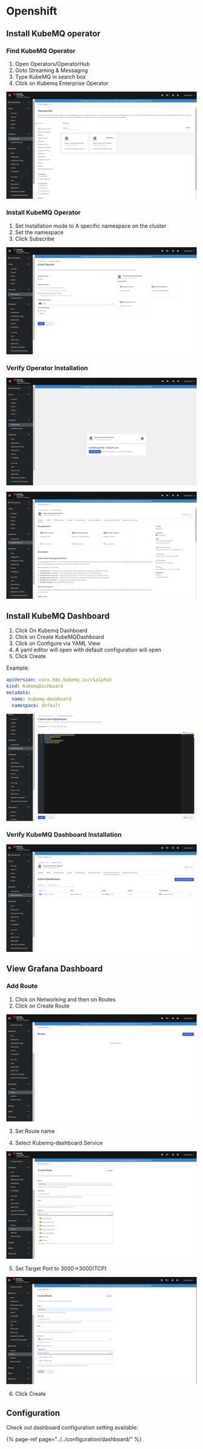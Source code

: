 # Openshift

## Install KubeMQ operator

### Find KubeMQ Operator

1. Open Operators/OperatorHub
2. Goto Streaming & Messaging
3. Type KubeMQ in search box
4. Click on Kubemq Enterprise Operator

![](../../.gitbook/assets/openshift-1.png)

### Install KubeMQ Operator

1. Set Installation mode to A specific namespace on the cluster
2. Set the namespace
3. Click Subscribe

![](../../.gitbook/assets/openshift-2.png)

### Verify Operator Installation

![](../../.gitbook/assets/openshift-3.png)

![](../../.gitbook/assets/openshift-4.png)

## Install KubeMQ Dashboard

1. Click On Kubemq Dashboard 
2. Click on Create KubeMQDashboard
3. Click on Configure via YAML View
4. A yaml editor will open with default configuration will open
5. Click Create

Example:

```yaml
apiVersion: core.k8s.kubemq.io/v1alpha1
kind: KubemqDashboard
metadata:
  name: kubemq-dashboard
  namespace: default
```

![](../../.gitbook/assets/openshift-dashboard-1.png)

### Verify KubeMQ Dashboard Installation

![](../../.gitbook/assets/openshift-dashboard-2.png)

## View Grafana Dashboard

### Add Route

1. Click on Networking and then on Routes
2. Click on Create Route

![](../../.gitbook/assets/openshift-dashboard-3.png)

3.  Set Route name

4. Select Kubemq-dashboard Service

![](../../.gitbook/assets/openshift-dashboard-4.png)

5. Set Target Port to 3000-&gt;3000\(TCP\)

![](../../.gitbook/assets/openshift-dashboard-5.png)

6. Click Create

## Configuration

Check out dashboard configuration setting available:

{% page-ref page="../../configuration/dashboard/" %}

